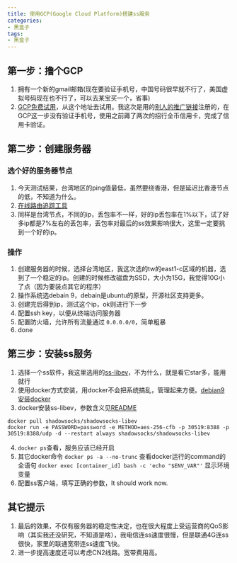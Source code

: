 ```yaml
---
title: 使用GCP(Google Cloud Platform)搭建ss服务
categories:
- 黑盒子
tags:
- 黑盒子
---
```


## 第一步：撸个GCP
1. 拥有一个新的gmail邮箱(现在要验证手机号，中国号码很早就不行了，美国虚拟号码现在也不行了，可以去某宝买一个，省事)
2. [GCP免费试用](https://cloud.google.com/free-trial)，从这个地址去试用。我这次是用的[别人的推广链接](https://www.v2ex.com/t/600029#reply5)注册的，在GCP这一步没有验证手机号，使用之前薅了两次的招行全币信用卡，完成了信用卡验证。

## 第二步：创建服务器
### 选个好的服务器节点
1. 今天测试结果，台湾地区的ping值最低，虽然要绕香港，但是延迟比香港节点的低，不知道为什么。
2. [在线路由追踪工具](https://tools.ipip.net/traceroute.php)
3. 同样是台湾节点，不同的ip，丢包率不一样，好的ip丢包率在1%以下，试了好多ip都是7%左右的丢包率，丢包率对最后的ss效果影响很大，这里一定要挑到一个好的ip。

### 操作
1. 创建服务器的时候，选择台湾地区，我这次选的tw的east1-c区域的机器，选到了一个稳定的ip。创建的时候修改磁盘为SSD，大小为15G，我觉得10G小了点（因为要装点其它的程序）
2. 操作系统选debain 9，debain是ubuntu的原型，开源社区支持更多。
3. 创建完后得到ip，测试这个ip，ok则进行下一步
4. 配置ssh key，以便从终端访问服务器
5. 配置防火墙，允许所有流量通过 `0.0.0.0/0`，简单粗暴
6. done

## 第三步：安装ss服务
1. 选择一个ss软件，我这里选用的[ss-libev](https://github.com/shadowsocks/shadowsocks-libev)，不为什么，就是看它star多，能用就行
2. 使用docker方式安装，用docker不会把系统搞乱，管理起来方便。[debian9安装docker](https://www.digitalocean.com/community/tutorials/how-to-install-and-use-docker-on-debian-9)
3. docker安装ss-libev，参数含义见[README](https://github.com/shadowsocks/shadowsocks-libev#docker)
```
docker pull shadowsocks/shadowsocks-libev
docker run -e PASSWORD=password -e METHOD=aes-256-cfb -p 30519:8388 -p 30519:8388/udp -d --restart always shadowsocks/shadowsocks-libev
```
4. `docker ps`查看，服务应该已经开启
5. 其它docker命令
`docker ps -a --no-trunc` 查看docker运行的command的全语句
`docker exec [container_id] bash -c 'echo "$ENV_VAR"'` 显示环境变量
6. 配置ss客户端，填写正确的参数，It should work now.

## 其它提示
1. 最后的效果，不仅有服务器的稳定性决定，也在很大程度上受运营商的QoS影响（其实我还没研究，不知道是啥），我电信连ss速度很慢，但是联通4G连ss很快，家里的联通宽带连ss速度飞快。
2. 进一步提高速度还可以考虑CN2线路。宽带费用高。


